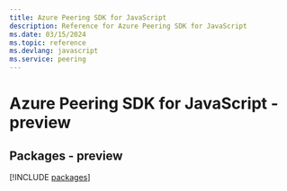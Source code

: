 ```yaml
---
title: Azure Peering SDK for JavaScript
description: Reference for Azure Peering SDK for JavaScript
ms.date: 03/15/2024
ms.topic: reference
ms.devlang: javascript
ms.service: peering
---
```

# Azure Peering SDK for JavaScript - preview
## Packages - preview
[!INCLUDE [packages](peering-index.md)]